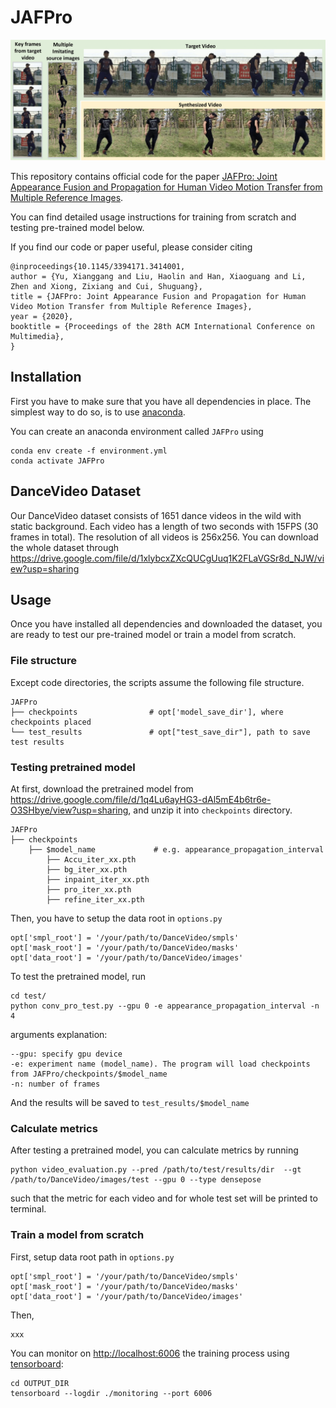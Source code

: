 # JAFPro

<div style="text-align: center">
<img src="media/Teaser.png" width="1080"/><br>
</div>

This repository contains official code for the paper
[JAFPro: Joint Appearance Fusion and Propagation for Human Video Motion Transfer from Multiple Reference Images](https://dl.acm.org/doi/10.1145/3394171.3414001).

You can find detailed usage instructions for training from scratch and testing pre-trained model below.


If you find our code or paper useful, please consider citing

    @inproceedings{10.1145/3394171.3414001,
    author = {Yu, Xianggang and Liu, Haolin and Han, Xiaoguang and Li, Zhen and Xiong, Zixiang and Cui, Shuguang},
    title = {JAFPro: Joint Appearance Fusion and Propagation for Human Video Motion Transfer from Multiple Reference Images},
    year = {2020},
    booktitle = {Proceedings of the 28th ACM International Conference on Multimedia},
    }



## Installation

First you have to make sure that you have all dependencies in place.
The simplest way to do so, is to use [anaconda](https://www.anaconda.com/). 

You can create an anaconda environment called `JAFPro` using
```
conda env create -f environment.yml
conda activate JAFPro
```



## DanceVideo Dataset

Our DanceVideo dataset consists of 1651 dance videos in the wild with static background. Each video has a length of two seconds with 15FPS (30 frames in total). The resolution of all videos is 256x256. You can download the whole dataset through https://drive.google.com/file/d/1xlybcxZXcQUCgUuq1K2FLaVGSr8d_NJW/view?usp=sharing



## Usage

Once you have installed all dependencies and downloaded the dataset, you are ready to test our pre-trained model or train a model from scratch.

### File structure

Except code directories, the scripts assume the following file structure.

```
JAFPro
├── checkpoints                # opt['model_save_dir'], where checkpoints placed
└── test_results               # opt["test_save_dir"], path to save test results
```

### Testing pretrained model

At first, download the pretrained model from https://drive.google.com/file/d/1q4Lu6ayHG3-dAl5mE4b6tr6e-O3SHbye/view?usp=sharing, and unzip it into `checkpoints` directory.

```
JAFPro
├── checkpoints 
	├── $model_name             # e.g. appearance_propagation_interval
		├── Accu_iter_xx.pth
		├── bg_iter_xx.pth
		├── inpaint_iter_xx.pth
		├── pro_iter_xx.pth
		├── refine_iter_xx.pth
```



Then, you have to setup the data root in `options.py`

```
opt['smpl_root'] = '/your/path/to/DanceVideo/smpls'
opt['mask_root'] = '/your/path/to/DanceVideo/masks'
opt['data_root'] = '/your/path/to/DanceVideo/images'
```

To test the pretrained model, run 

```
cd test/
python conv_pro_test.py --gpu 0 -e appearance_propagation_interval -n 4
```
arguments explanation:
```
--gpu: specify gpu device
-e: experiment name (model_name). The program will load checkpoints from JAFPro/checkpoints/$model_name
-n: number of frames
```

And the results will be saved to `test_results/$model_name`

### Calculate metrics

After testing a pretrained model, you can calculate metrics by running

```
python video_evaluation.py --pred /path/to/test/results/dir  --gt /path/to/DanceVideo/images/test --gpu 0 --type densepose
```

such that the metric for each video and for whole test set will be printed to terminal.



### Train a model from scratch

First, setup data root path in `options.py`
```
opt['smpl_root'] = '/your/path/to/DanceVideo/smpls'
opt['mask_root'] = '/your/path/to/DanceVideo/masks'
opt['data_root'] = '/your/path/to/DanceVideo/images'
```
Then,

```
xxx
```



You can monitor on <http://localhost:6006> the training process using [tensorboard](https://www.tensorflow.org/guide/summaries_and_tensorboard):
```
cd OUTPUT_DIR
tensorboard --logdir ./monitoring --port 6006
```

